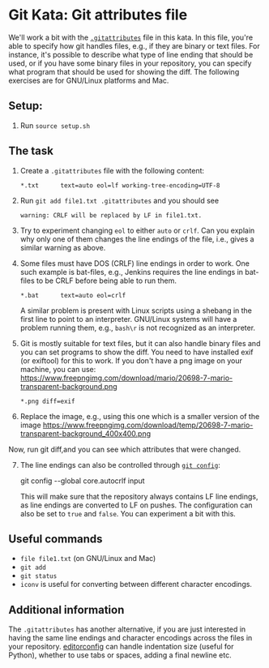 # Git Kata: Git attributes file

We'll work a bit with the [`.gitattributes`](https://www.git-scm.com/docs/gitattributes)
file in this kata. In this file, you're able to specify how git handles files, e.g., if they
are binary or text files. For instance, it's possible to describe what type of
line ending that should be used, or if you have some binary files in your repository,
you can specify what program that should be used for showing the diff. The following exercises
are for GNU/Linux platforms and Mac.

## Setup:

1. Run `source setup.sh`

## The task

1. Create a `.gitattributes` file with the following content:

    `*.txt      text=auto eol=lf working-tree-encoding=UTF-8`

2. Run `git add file1.txt .gitattributes` and you should see

    `warning: CRLF will be replaced by LF in file1.txt.`

3. Try to experiment changing `eol` to either `auto` or `crlf`. Can you explain
   why only one of them changes the line endings of the file, i.e., gives a
   similar warning as above.

4. Some files must have DOS (CRLF) line endings in order to work. One such example
   is bat-files, e.g., Jenkins requires the line endings in bat-files to be CRLF before
   being able to run them.

   `*.bat      text=auto eol=crlf`

   A similar problem is present with Linux scripts using a shebang in the first line to point
   to an interpreter. GNU/Linux systems will have a problem running them, e.g., `bash\r` is not
   recognized as an interpreter.

5. Git is mostly suitable for text files, but it can also handle binary files
   and you can set programs to show the diff. You need to have installed exif (or exiftool)
   for this to work. If you don't have a png image on your machine, you can use:
   https://www.freepngimg.com/download/mario/20698-7-mario-transparent-background.png

    `*.png diff=exif`

6. Replace the image, e.g., using this one which is a smaller version of the image
  https://www.freepngimg.com/download/temp/20698-7-mario-transparent-background_400x400.png

  Now, run git diff,and you can see which attributes that were changed.

7. The line endings can also be controlled through 
   [`git config`](https://www.git-scm.com/book/en/v2/Customizing-Git-Git-Configuration):

    git config --global core.autocrlf input
  
   This will make sure that the repository always contains LF line endings, as line
   endings are converted to LF on pushes. The configuration can also be set to `true` 
   and `false`. You can experiment a bit with this.

## Useful commands

- `file file1.txt` (on GNU/Linux and Mac)
- `git add`
- `git status`
- `iconv` is useful for converting between different character encodings.

## Additional information

The `.gitattributes` has another alternative, if you are just interested in
having the same line endings and character encodings across the files in your
repository. [editorconfig](https://editorconfig.org/) can handle indentation
size (useful for Python), whether to use tabs or spaces, adding a final newline
etc.
